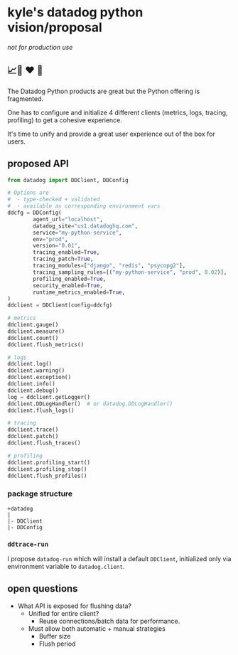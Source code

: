 # kyle's datadog python vision/proposal

_not for production use_

## 📈🐶 ❤️  🐍

The Datadog Python products are great but the Python offering is fragmented.

One has to configure and initialize 4 different clients (metrics, logs,
tracing, profiling) to get a cohesive experience.

It's time to unify and provide a great user experience out of the box for
users.


## proposed API


```python
from datadog import DDClient, DDConfig

# Options are
#  - type-checked + validated
#  - available as corresponding environment vars
ddcfg = DDConfig(
        agent_url="localhost",
        datadog_site="us1.datadoghq.com",
        service="my-python-service",
        env="prod",
        version="0.01",
        tracing_enabled=True,
        tracing_patch=True,
        tracing_modules=["django", "redis", "psycopg2"],
        tracing_sampling_rules=[("my-python-service", "prod", 0.02)],
        profiling_enabled=True,
        security_enabled=True,
        runtime_metrics_enabled=True,
)
ddclient = DDClient(config=ddcfg)

# metrics
ddclient.gauge()
ddclient.measure()
ddclient.count()
ddclient.flush_metrics()

# logs
ddclient.log()
ddclient.warning()
ddclient.exception()
ddclient.info()
ddclient.debug()
log = ddclient.getLogger()
ddclient.DDLogHandler()  # or datadog.DDLogHandler()
ddclient.flush_logs()

# tracing
ddclient.trace()
ddclient.patch()
ddclient.flush_traces()

# profiling
ddclient.profiling_start()
ddclient.profiling_stop()
ddclient.flush_profiles()
```


### package structure

```
+datadog
|
|- DDClient
|- DDConfig
```


### `ddtrace-run`

I propose `datadog-run` which will install a default `DDClient`, initialized only via environment variable
to `datadog.client`.


## open questions


- What API is exposed for flushing data?
  - Unified for entire client?
    - Reuse connections/batch data for performance.
  - Must allow both automatic + manual strategies
    - Buffer size
    - Flush period

